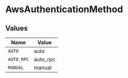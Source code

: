 # AwsAuthenticationMethod


## Values

| Name       | Value      |
| ---------- | ---------- |
| `AUTO`     | auto       |
| `AUTO_RPC` | auto_rpc   |
| `MANUAL`   | manual     |